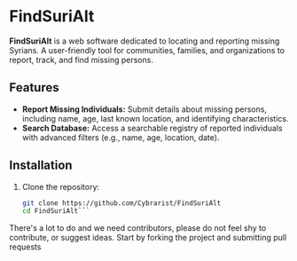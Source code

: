 # FindSuriAlt

**FindSuriAlt** is a web software  dedicated to locating and reporting missing Syrians. A user-friendly tool for communities, families, and organizations to report, track, and find missing persons.

## Features
- **Report Missing Individuals:** Submit details about missing persons, including name, age, last known location, and identifying characteristics.
- **Search Database:** Access a searchable registry of reported individuals with advanced filters (e.g., name, age, location, date).

## Installation

1. Clone the repository:
   ```bash
   git clone https://github.com/Cybrarist/FindSuriAlt
   cd FindSuriAlt```

There's a lot to do and we need contributors, please do not feel shy to contribute, or suggest ideas. Start by forking the project and submitting pull requests  
